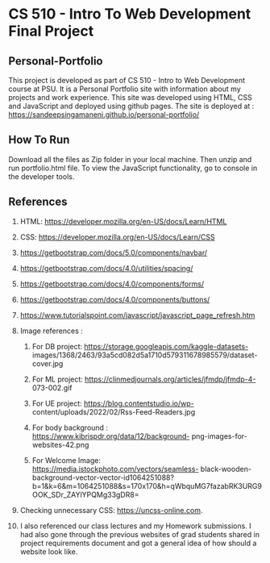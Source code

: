 # CS 510 - Intro To Web Development Final Project

## Personal-Portfolio

This project is developed as part of CS 510 - Intro to Web Development course at PSU. It is a Personal Portfolio site with information about my projects and work experience. This site was developed using HTML, CSS and JavaScript and deployed using github pages. The site is deployed at : https://sandeepsingamaneni.github.io/personal-portfolio/

## How To Run

Download all the files as Zip folder in your local machine. Then unzip and run portfolio.html file. To view the JavaScript functionality, go to console in the developer tools.

## References

1. HTML: https://developer.mozilla.org/en-US/docs/Learn/HTML
2. CSS: https://developer.mozilla.org/en-US/docs/Learn/CSS
3. https://getbootstrap.com/docs/5.0/components/navbar/
4. https://getbootstrap.com/docs/4.0/utilities/spacing/
5. https://getbootstrap.com/docs/4.0/components/forms/
6. https://getbootstrap.com/docs/4.0/components/buttons/
7. https://www.tutorialspoint.com/javascript/javascript_page_refresh.htm
8. Image references :

   1. For DB project: https://storage.googleapis.com/kaggle-datasets-
      images/1368/2463/93a5cd082d5a1710d579311678985579/dataset-
      cover.jpg

   2. For ML project: https://clinmedjournals.org/articles/jfmdp/jfmdp-4-
      073-002.gif

   3. For UE project: https://blog.contentstudio.io/wp-
      content/uploads/2022/02/Rss-Feed-Readers.jpg

   4. For body background : https://www.kibrispdr.org/data/12/background-
      png-images-for-websites-42.png

   5. For Welcome Image: https://media.istockphoto.com/vectors/seamless-
      black-wooden-background-vector-vector-id1064251088?b=1&k=6&m=1064251088&s=170x170&h=qWbquMG7fazabRK3URG9OOK_SDr_ZAYlYPQMg33gDR8=

9. Checking unnecessary CSS: https://uncss-online.com.
10. I also referenced our class lectures and my Homework submissions. I had
    also gone through the previous websites of grad students shared in project
    requirements document and got a general idea of how should a website look like.
